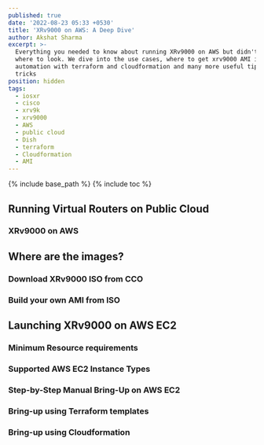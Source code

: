 ```yaml
---
published: true
date: '2022-08-23 05:33 +0530'
title: 'XRv9000 on AWS: A Deep Dive'
author: Akshat Sharma
excerpt: >-
  Everything you needed to know about running XRv9000 on AWS but didn't know
  where to look. We dive into the use cases, where to get xrv9000 AMI images,
  automation with terraform and cloudformation and many more useful tips and
  tricks
position: hidden
tags:
  - iosxr
  - cisco
  - xrv9k
  - xrv9000
  - AWS
  - public cloud
  - Dish
  - terraform
  - Cloudformation
  - AMI
---
```



{% include base_path %}
{% include toc %}


## Running Virtual Routers on Public Cloud

### XRv9000 on AWS

## Where are the images?

### Download XRv9000 ISO from CCO

### Build your own AMI from ISO


## Launching XRv9000 on AWS EC2

### Minimum Resource requirements

### Supported AWS EC2 Instance Types

### Step-by-Step Manual Bring-Up on AWS EC2


### Bring-up using Terraform templates


### Bring-up using Cloudformation

